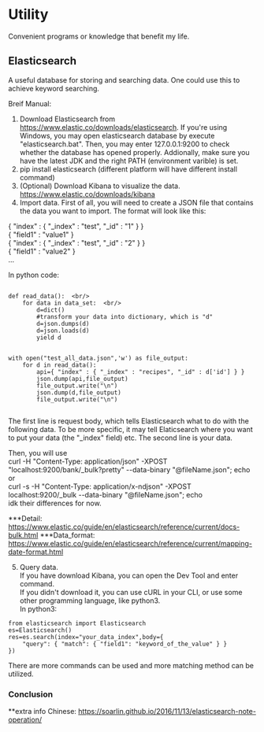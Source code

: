 # Utility
Convenient programs or knowledge that benefit my life.

## Elasticsearch
A useful database for storing and searching data. One could use this to achieve keyword searching.

Breif Manual:
1. Download Elasticsearch from https://www.elastic.co/downloads/elasticsearch.
 If you're using Windows, you may open elasticsearch database by execute "elasticsearch.bat". Then, you may enter 127.0.0.1:9200 to check whether the database has opened properly. Addionally, make sure you have the latest JDK and the right PATH (environment varible) is set.
2. pip install elasticsearch (different platform will have different install command)
3. (Optional) Download Kibana to visualize the data. https://www.elastic.co/downloads/kibana
4. Import data.
First of all, you will need to create a JSON file that contains the data you want to import. The format will look like this: 

{ "index" : { "_index" : "test", "_id" : "1" } }<br/>
{ "field1" : "value1" }<br/>
{ "index" : { "_index" : "test", "_id" : "2" } }<br/>
{ "field1" : "value2" }<br/>
...

In python code: <br/>
```
 
def read_data():  <br/>
    for data in data_set:  <br/>
        d=dict()  
        #transform your data into dictionary, which is "d"   
        d=json.dumps(d)  
        d=json.loads(d)  
        yield d   
    

with open("test_all_data.json",'w') as file_output:  
    for d in read_data():  
        api={ "index" : { "_index" : "recipes", "_id" : d['id'] } }  
        json.dump(api,file_output)  
        file_output.write("\n")  
        json.dump(d,file_output)  
        file_output.write("\n")  
        

```

The first line is request body, which tells Elasticsearch what to do with the following data. To be more specific, it may tell Elaticsearch where you want to put your data (the "_index" field) etc.
The second line is your data.

Then, you will use   
curl -H "Content-Type: application/json" -XPOST "localhost:9200/bank/_bulk?pretty" --data-binary "@fileName.json"; echo   
or  
curl -s -H "Content-Type: application/x-ndjson" -XPOST localhost:9200/_bulk --data-binary "@fileName.json"; echo   
idk their differences for now.   

***Detail: https://www.elastic.co/guide/en/elasticsearch/reference/current/docs-bulk.html
***Data_format: https://www.elastic.co/guide/en/elasticsearch/reference/current/mapping-date-format.html

5. Query data.  
If you have download Kibana, you can open the Dev Tool and enter command.  
If you didn't download it, you can use cURL in your CLI, or use some other programming language, like python3.  
In python3:  
```
from elasticsearch import Elasticsearch  
es=Elasticsearch()    
res=es.search(index="your_data_index",body={  
    "query": { "match": { "field1": "keyword_of_the_value" } }  
})  
```
There are more commands can be used and more matching method can be utilized.  
### Conclusion
**extra info
Chinese: https://soarlin.github.io/2016/11/13/elasticsearch-note-operation/
